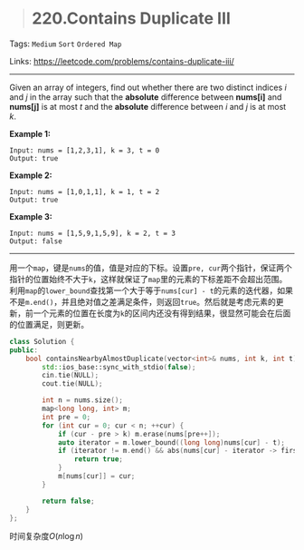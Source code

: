 > # 220.Contains Duplicate III

Tags: `Medium` `Sort` `Ordered Map`

Links: https://leetcode.com/problems/contains-duplicate-iii/

-----

Given an array of integers, find out whether there are two distinct indices *i* and *j* in the array such that the **absolute** difference between **nums[i]** and **nums[j]** is at most *t* and the **absolute** difference between *i* and *j* is at most *k*.

**Example 1:**

```
Input: nums = [1,2,3,1], k = 3, t = 0
Output: true
```

**Example 2:**

```
Input: nums = [1,0,1,1], k = 1, t = 2
Output: true
```

**Example 3:**

```
Input: nums = [1,5,9,1,5,9], k = 2, t = 3
Output: false
```

-----

用一个`map`，键是`nums`的值，值是对应的下标。设置`pre, cur`两个指针，保证两个指针的位置始终不大于`k`，这样就保证了`map`里的元素的下标差距不会超出范围。利用`map`的`lower_bound`查找第一个大于等于`nums[cur] - t`的元素的迭代器，如果不是`m.end()`，并且绝对值之差满足条件，则返回`true`。然后就是考虑元素的更新，前一个元素的位置在长度为`k`的区间内还没有得到结果，很显然可能会在后面的位置满足，则更新。

```c++
class Solution {
public:
    bool containsNearbyAlmostDuplicate(vector<int>& nums, int k, int t) {
        std::ios_base::sync_with_stdio(false);
        cin.tie(NULL);
        cout.tie(NULL);  

        int n = nums.size();
        map<long long, int> m;
        int pre = 0;
        for (int cur = 0; cur < n; ++cur) {
            if (cur - pre > k) m.erase(nums[pre++]);
            auto iterator = m.lower_bound((long long)nums[cur] - t);
            if (iterator != m.end() && abs(nums[cur] - iterator -> first) <= t) {
                return true;
            }
            m[nums[cur]] = cur;
        }

        return false;
    }
};
```

时间复杂度$O(n \log{n})$